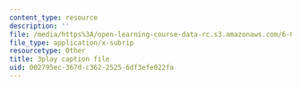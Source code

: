```yaml
---
content_type: resource
description: ''
file: /media/https%3A/open-learning-course-data-rc.s3.amazonaws.com/6-006-introduction-to-algorithms-fall-2011/002795ec367dc36225256df3efe022fa_2YeJ-5UAke8.srt
file_type: application/x-subrip
resourcetype: Other
title: 3play caption file
uid: 002795ec-367d-c362-2525-6df3efe022fa
---
```

